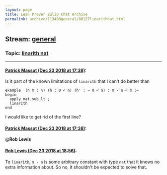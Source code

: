 ```yaml
---
layout: page
title: Lean Prover Zulip Chat Archive 
permalink: archive/113488general/80127linarithnat.html
---
```


## Stream: [general](index.html)
### Topic: [linarith nat](80127linarithnat.html)

---

#### [Patrick Massot (Dec 23 2018 at 17:38)](https://leanprover.zulipchat.com/#narrow/stream/113488-general/topic/linarith%20nat/near/152434102):
Is it part of the known limitations of `linarith` that I can't do better than
```lean
example  (n m : ℕ) (h : 0 < n) (h' : ¬ m < n) : m - n < m :=
begin
  apply nat.sub_lt ;
  linarith
end
```
I would like to get rid of the first line?

#### [Patrick Massot (Dec 23 2018 at 17:38)](https://leanprover.zulipchat.com/#narrow/stream/113488-general/topic/linarith%20nat/near/152434103):
@**Rob Lewis**

#### [Rob Lewis (Dec 23 2018 at 18:56)](https://leanprover.zulipchat.com/#narrow/stream/113488-general/topic/linarith%20nat/near/152436375):
To `linarith`, `m - n` is some arbitrary constant with type `nat` that it knows no extra information about. So no, it shouldn't be expected to solve that.

